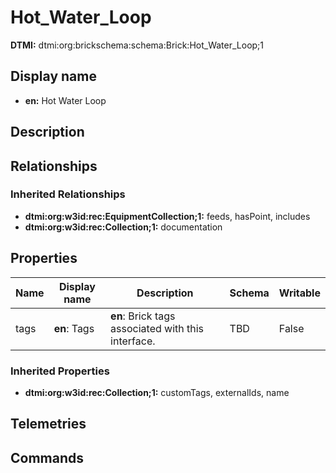 # Hot_Water_Loop
**DTMI:** dtmi:org:brickschema:schema:Brick:Hot_Water_Loop;1
## Display name
- **en:** Hot Water Loop
## Description
## Relationships
### Inherited Relationships
* **dtmi:org:w3id:rec:EquipmentCollection;1:** feeds, hasPoint, includes
* **dtmi:org:w3id:rec:Collection;1:** documentation
## Properties
|Name|Display name|Description|Schema|Writable|
|-|-|-|-|-|
|tags|**en**: Tags|**en**: Brick tags associated with this interface.|TBD|False|
### Inherited Properties
* **dtmi:org:w3id:rec:Collection;1:** customTags, externalIds, name
## Telemetries
## Commands
